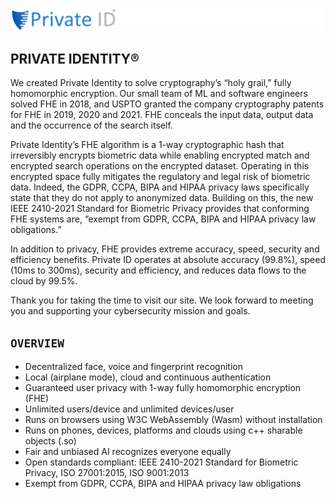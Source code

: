 [![logo-name](https://github.com/openinfer/PrivateIdentity/blob/master/images/PrivateID%20Logo%20Wide.png)](https://www.private.id/)

## PRIVATE IDENTITY®
We created Private Identity to solve cryptography’s “holy grail,” fully homomorphic encryption. Our small team of ML and software engineers solved FHE in 2018, and USPTO granted the company cryptography patents for FHE in 2019, 2020 and 2021. FHE conceals the input data, output data and the occurrence of the search itself.

Private Identity’s FHE algorithm is a 1-way cryptographic hash that irreversibly encrypts biometric data while enabling encrypted match and encrypted search operations on the encrypted dataset. Operating in this encrypted space fully mitigates the regulatory and legal risk of biometric data. Indeed, the GDPR, CCPA, BIPA and HIPAA privacy laws specifically state that they do not apply to anonymized data. Building on this, the new IEEE 2410-2021 Standard for Biometric Privacy provides that conforming FHE systems are,  “exempt from GDPR, CCPA, BIPA and HIPAA privacy law obligations.”

In addition to privacy, FHE provides extreme accuracy, speed, security and efficiency benefits. Private ID operates at absolute accuracy (99.8%), speed (10ms to 300ms), security and efficiency, and reduces data flows to the cloud by 99.5%.

Thank you for taking the time to visit our site. We look forward to meeting you and supporting your cybersecurity mission and goals.

## `OVERVIEW`

* Decentralized face, voice and fingerprint recognition 
* Local (airplane mode), cloud and continuous authentication 
* Guaranteed user privacy with 1-way fully homomorphic encryption (FHE) 
* Unlimited users/device and unlimited devices/user 
* Runs on browsers using W3C WebAssembly (Wasm) without installation
* Runs on phones, devices, platforms and clouds using c++ sharable objects (.so)
* Fair and unbiased AI recognizes everyone equally
* Open standards compliant: IEEE 2410-2021 Standard for Biometric Privacy, ISO 27001:2015, ISO 9001:2013
* Exempt from GDPR, CCPA, BIPA and HIPAA privacy law obligations 

